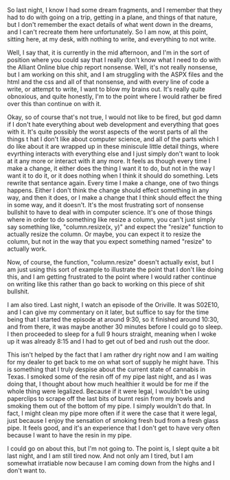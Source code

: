So last night, I know I had some dream fragments, and I remember that they had
to do with going on a trip, getting in a plane, and things of that nature, but
I don't remember the exact details of what went down in the dreams, and I can't
recreate them here unfortunately. So I am now, at this point, sitting here, at
my desk, with nothing to write, and everything to not write.

Well, I say that, it is currently in the mid afternoon, and I'm in the sort of
position where you could say that I really don't know what I need to do with
the Alliant Online blue chip report nonsense. Well, it's not really nonsense,
but I am working on this shit, and I am struggling with the ASPX files and the
html and the css and all of that nonsense, and with every line of code a write,
or attempt to write, I want to blow my brains out. It's really quite obnoxious,
and quite honestly, I'm to the point where I would rather be fired over this
than continue on with it.

Okay, so of course that's not true, I would not like to be fired, but god damn
if I don't hate everything about web development and everything that goes with
it. It's quite possibly the worst aspects of the worst parts of all the things
t hat I don't like about computer science, and all of the parts which I do like
about it are wrapped up in these miniscule little detail things, where
evyrthing interacts with everything else and I just simply don't want to look
at it any more or interact with it any more. It feels as though every time I
make a change, it either does the thing I want it to do, but not in the way I
want it to do it, or it does nothing when I think it should do something. Lets
rewrite that sentance again. Every time I make a change, one of two things
happens. Either I don't think the change should effect something in any way,
and then it does, or I make a change that I think should effect the thing in
some way, and it doesn't. It's the most frustrating sort of nonsense bullshit
to have to deal with in computer science. It's one of those things where in
order to do something like resize a column, you can't just simply say something
like, "column.resize(x, y)" and expect the "resize" function to actually resize
the column. Or maybe, you can expect it to resize the column, but not in the
way that you expect something named "resize" to actually work.

Now, of course, the function, "column.resize" doesn't actually exist, but I am
just using this sort of example to illustrate the point that I don't like doing
this, and I am getting frustrated to the point where I would rather continue on
writing like this rather than go back to working on this piece of shit
bullshit.

I am also tired. Last night, I watch an episode of the Oriville. It was S02E10,
and I can give my commentary on it later, but suffice to say for the time being
that I started the episode at around 9:30, so it finished around 10:30, and
from there, it was maybe another 30 minutes before I could go to sleep. I then
proceeded to sleep for a full 9 hours straight, meaning when I woke up it was
already 8:15 and I had to get out of bed and rush out the door.

This isn't helped by the fact that I am rather dry right now and I am waiting
for my dealer to get back to me on what sort of supply he might have. This is
something that I truly despise about the current state of cannabis in Texas. I
smoked some of the resin off of my pipe last night, and as I was doing that, I
thought about how much healthier it would be for me if the whole thing were
legalized. Because if it were legal, I wouldn't be using paperclips to scrape
off the last bits of burnt resin from my bowls and smoking them out of the
bottom of my pipe. I simply wouldn't do that. In fact, I might clean my pipe
more often if it were the case that it were legal, just because I enjoy the
sensation of smoking fresh bud from a fresh glass pipe. It feels good, and it's
an experience that I don't get to have very often because I want to have the
resin in my pipe.

I could go on about this, but I'm not going to. The point is, I slept quite a
bit last night, and I am still tired now. And not only am I tired, but I am
somewhat irratiable now because I am coming down from the highs and I don't
want to.
